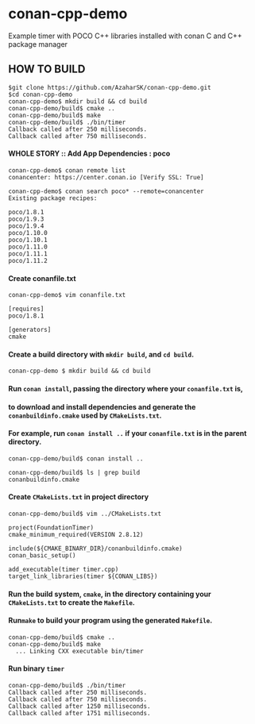 # conan-cpp-demo
Example timer with POCO C++ libraries installed with conan C and C++ package manager

## HOW TO BUILD

```
$git clone https://github.com/AzaharSK/conan-cpp-demo.git
$cd conan-cpp-demo
conan-cpp-demo$ mkdir build && cd build
conan-cpp-demo/build$ cmake ..
conan-cpp-demo/build$ make 
conan-cpp-demo/build$ ./bin/timer 
Callback called after 250 milliseconds.
Callback called after 750 milliseconds.
```

#### WHOLE STORY :: Add App Dependencies : poco 
```
conan-cpp-demo$ conan remote list
conancenter: https://center.conan.io [Verify SSL: True]

conan-cpp-demo$ conan search poco* --remote=conancenter
Existing package recipes:

poco/1.8.1
poco/1.9.3
poco/1.9.4
poco/1.10.0
poco/1.10.1
poco/1.11.0
poco/1.11.1
poco/1.11.2

```
#### Create conanfile.txt 
```
conan-cpp-demo$ vim conanfile.txt 

[requires]
poco/1.8.1

[generators]
cmake

```
#### Create a build directory with `mkdir build`, and `cd build`.
```
conan-cpp-demo $ mkdir build && cd build
```
#### Run `conan install`, passing the directory where your `conanfile.txt` is,
#### to download and install dependencies and generate the `conanbuildinfo.cmake` used by `CMakeLists.txt`.
#### For example, run `conan install ..` if your `conanfile.txt` is in the parent directory.

```
conan-cpp-demo/build$ conan install ..

conan-cpp-demo/build$ ls | grep build
conanbuildinfo.cmake

```
#### Create `CMakeLists.txt` in project directory
```
conan-cpp-demo/build$ vim ../CMakeLists.txt

project(FoundationTimer)
cmake_minimum_required(VERSION 2.8.12)

include(${CMAKE_BINARY_DIR}/conanbuildinfo.cmake)
conan_basic_setup()

add_executable(timer timer.cpp)
target_link_libraries(timer ${CONAN_LIBS})
```
#### Run the build system, `cmake`, in the directory containing your `CMakeLists.txt` to create the `Makefile`.
#### Run`make` to build your program using the generated `Makefile`.
```
conan-cpp-demo/build$ cmake ..
conan-cpp-demo/build$ make 
  ... Linking CXX executable bin/timer
```
#### Run binary `timer`
```
conan-cpp-demo/build$ ./bin/timer 
Callback called after 250 milliseconds.
Callback called after 750 milliseconds.
Callback called after 1250 milliseconds.
Callback called after 1751 milliseconds.

```
